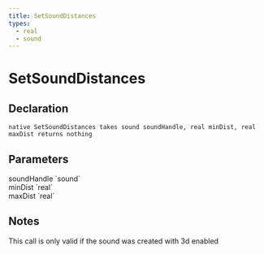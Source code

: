 ```yaml
---
title: SetSoundDistances
types:
  - real
  - sound
---
```


# SetSoundDistances

## Declaration

```
native SetSoundDistances takes sound soundHandle, real minDist, real maxDist returns nothing
```

## Parameters
<dl>
  <dt>soundHandle `sound`</dt>
  <dd></dd>

  <dt>minDist `real`</dt>
  <dd></dd>

  <dt>maxDist `real`</dt>
  <dd></dd>
</dl>

## Notes 
This call is only valid if the sound was created with 3d enabled